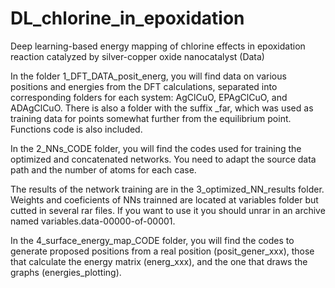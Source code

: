# DL_chlorine_in_epoxidation
Deep learning-based energy mapping of chlorine effects in epoxidation reaction catalyzed by silver-copper oxide nanocatalyst (Data)

In the folder 1_DFT_DATA_posit_energ, you will find data on various positions and energies from the DFT calculations, separated into corresponding folders for each system: AgClCuO, EPAgClCuO, and ADAgClCuO. There is also a folder with the suffix _far, which was used as training data for points somewhat further from the equilibrium point. Functions code is also included.

In the 2_NNs_CODE folder, you will find the codes used for training the optimized and concatenated networks. You need to adapt the source data path and the number of atoms for each case.

The results of the network training are in the 3_optimized_NN_results folder. Weights and coeficients of NNs trainned are located at variables folder but cutted in several rar files. If you want to use it you should unrar in an archive named variables.data-00000-of-00001.

In the 4_surface_energy_map_CODE folder, you will find the codes to generate proposed positions from a real position (posit_gener_xxx), those that calculate the energy matrix (energ_xxx), and the one that draws the graphs (energies_plotting).

